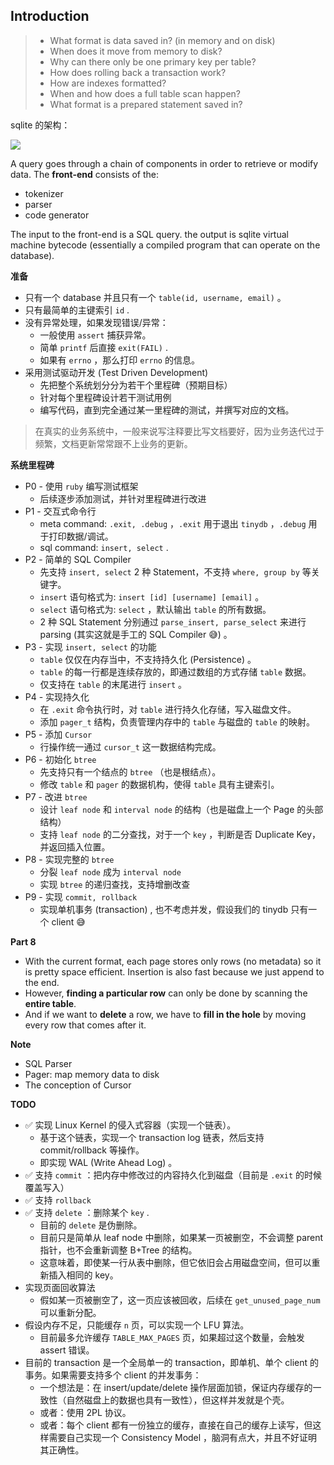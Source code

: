 ## Introduction

> - What format is data saved in? (in memory and on disk)
> - When does it move from memory to disk?
> - Why can there only be one primary key per table?
> - How does rolling back a transaction work?
> - How are indexes formatted?
> - When and how does a full table scan happen?
> - What format is a prepared statement saved in?

 sqlite 的架构：

<img src="https://cstack.github.io/db_tutorial/assets/images/arch1.gif" />

A query goes through a chain of components in order to retrieve or modify data. The **front-end** consists of the:

- tokenizer
- parser
- code generator

The input to the front-end is a SQL query. the output is sqlite virtual machine bytecode (essentially a compiled program that can operate on the database).



**准备**

- 只有一个 database 并且只有一个 `table(id, username, email)` 。
- 只有最简单的主键索引 `id` .
- 没有异常处理，如果发现错误/异常：
  - 一般使用 `assert` 捕获异常。
  - 简单 `printf` 后直接 `exit(FAIL)` .
  - 如果有 `errno` ，那么打印 `errno` 的信息。
- 采用测试驱动开发 (Test Driven Development)
  - 先把整个系统划分分为若干个里程碑（预期目标）
  - 针对每个里程碑设计若干测试用例
  - 编写代码，直到完全通过某一里程碑的测试，并撰写对应的文档。

> 在真实的业务系统中，一般来说写注释要比写文档要好，因为业务迭代过于频繁，文档更新常常跟不上业务的更新。



**系统里程碑**

- P0 - 使用 `ruby` 编写测试框架
  - 后续逐步添加测试，并针对里程碑进行改进
- P1 - 交互式命令行
  - meta command: `.exit, .debug` ，`.exit` 用于退出 `tinydb` ，`.debug` 用于打印数据/调试。
  - sql command: `insert, select` .
- P2 - 简单的 SQL Compiler
  - 先支持 `insert, select` 2 种 Statement，不支持 `where, group by` 等关键字。
  - `insert` 语句格式为: `insert [id] [username] [email]`  。
  - `select` 语句格式为: `select` ，默认输出 `table` 的所有数据。
  - 2 种 SQL Statement 分别通过 `parse_insert, parse_select` 来进行 parsing (其实这就是手工的 SQL Compiler 😅) 。
- P3 - 实现 `insert, select` 的功能
  - `table` 仅仅在内存当中，不支持持久化 (Persistence) 。
  - `table` 的每一行都是连续存放的，即通过数组的方式存储 `table` 数据。
  - 仅支持在 `table` 的末尾进行  `insert`  。
- P4 - 实现持久化
  - 在 `.exit` 命令执行时，对 `table` 进行持久化存储，写入磁盘文件。
  - 添加 `pager_t` 结构，负责管理内存中的 `table` 与磁盘的 `table` 的映射。
- P5 - 添加 `Cursor` 
  - 行操作统一通过 `cursor_t` 这一数据结构完成。
- P6 - 初始化 `btree`
  - 先支持只有一个结点的 `btree` （也是根结点）。
  - 修改 `table` 和 `pager` 的数据机构，使得 `table` 具有主键索引。
- P7 - 改进 `btree`
  - 设计 `leaf node` 和 `interval node` 的结构（也是磁盘上一个 Page 的头部结构）
  - 支持 `leaf node` 的二分查找，对于一个 `key` ，判断是否 Duplicate Key，并返回插入位置。
- P8 - 实现完整的 `btree`
  - 分裂 `leaf node` 成为 `interval node` 
  - 实现 `btree` 的递归查找，支持增删改查
- P9 - 实现 `commit, rollback`  
  - 实现单机事务 (transaction) , 也不考虑并发，假设我们的 tinydb 只有一个 client 😅

**Part 8**

- With the current format, each page stores only rows (no metadata) so it is pretty space efficient. Insertion is also fast because we just append to the end.
- However, **finding a particular row** can only be done by scanning the **entire table**.
- And if we want to **delete** a row, we have to **fill in the hole** by moving every row that comes after it.







**Note**

- SQL Parser
- Pager: map memory data to disk
- The conception of Cursor



**TODO**

- ✅ 实现 Linux Kernel 的侵入式容器（实现一个链表）。
  - 基于这个链表，实现一个 transaction log 链表，然后支持 commit/rollback 等操作。
  - 即实现 WAL (Write Ahead Log) 。
- ✅ 支持 `commit` ：把内存中修改过的内容持久化到磁盘（目前是 `.exit` 的时候覆盖写入）
- ✅ 支持 `rollback`
- ✅ 支持 `delete` ：删除某个 `key` .
  - 目前的 `delete` 是伪删除。
  - 目前只是简单从 leaf node 中删除，如果某一页被删空，不会调整 parent 指针，也不会重新调整 B+Tree 的结构。
  - 这意味着，即使某一行从表中删除，但它依旧会占用磁盘空间，但可以重新插入相同的 key。
- 实现页面回收算法
  - 假如某一页被删空了，这一页应该被回收，后续在 `get_unused_page_num` 可以重新分配。
- 假设内存不足，只能缓存 `n` 页，可以实现一个 LFU 算法。
  - 目前最多允许缓存 `TABLE_MAX_PAGES` 页，如果超过这个数量，会触发 assert 错误。
- 目前的 transaction 是一个全局单一的 transaction，即单机、单个 client 的事务。如果需要支持多个 client 的并发事务：
  - 一个想法是：在 insert/update/delete 操作层面加锁，保证内存缓存的一致性（自然磁盘上的数据也具有一致性），但这样并发就是个壳。
  - 或者：使用 2PL 协议。
  - 或者：每个 client 都有一份独立的缓存，直接在自己的缓存上读写，但这样需要自己实现一个 Consistency Model ，脑洞有点大，并且不好证明其正确性。